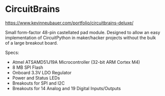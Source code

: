 # CircuitBrains

https://www.kevinneubauer.com/portfolio/circuitbrains-deluxe/

Small form-factor 48-pin castellated pad module. Designed to allow an easy implementation of CircuitPython in maker/hacker projects without the bulk of a large breakout board.

Specs:
- Atmel ATSAMD51J19A Microcontroller (32-bit ARM Cortex M4)
- 8 MB SPI Flash
- Onboard 3.3V LDO Regulator
- Power and Status LEDs
- Breakouts for SPI and I2C
- Breakouts for 14 Analog and 19 Digital Inputs/Outputs